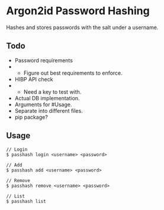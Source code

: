 # Argon2id Password Hashing
Hashes and stores passwords with the salt under a username.

## Todo
- Password requirements
- - Figure out best requirements to enforce.
- HIBP API check
- - Need a key to test with.
- Actual DB implementation.
- Arguments for #Usage.
- Separate into different files.
- pip package?

## Usage
```console
// Login
$ passhash login <username> <password>

// Add
$ passhash add <username> <password>

// Remove
$ passhash remove <username> <password>

// List
$ passhash list
```
